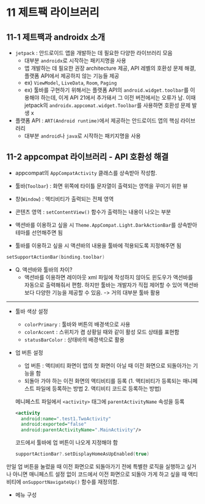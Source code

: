 # 11 제트팩 라이브러리
## 11-1 제트팩과 androidx 소개
- `jetpack` : 안드로이드 앱을 개발하는 데 필요한 다양한 라이브러리 모음
  - 대부분 `androidx`로 시작하는 패키지명을 사용
  - 앱 개발하는 데 필요한 권장 architecture 제공, API 레벨의 호환성 문제 해결, 플랫폼 API에서 제공하지 않는 기능들 제공
  - ex) `ViewModel`, `LiveData`, `Room`, `Paging`
  - ex) 툴바를 구현하기 위해서는 플랫폼 API의 `android.widget.toolbar`를 이용해야 하는데, 이게 API 21에서 추가돼서 그 이전 버전에서는 오류가 남. 이때 jetpack의 `androidx.appcomat.widget.Toolbar`를 사용하면 호환성 문제 발생 x
- 플랫폼 API : `ART(Android runtime)`에서 제공하는 안드로이드 앱의 핵심 라이브러리
  - 대부분 `android`나 `java`로 시작하는 패키지명을 사용

## 11-2 appcompat 라이브러리 - API 호환성 해결
- appcompat의 `AppCompatActivity` 클래스를 상속받아 작성함.
- 툴바(`Toolbar`) : 화면 위쪽에 타이틀 문자열이 출력되는 영역을 꾸미기 위한 뷰
- 창(`Window`) : 액티비티가 출력되는 전체 영역
- 콘텐츠 영역 : `setContentView()` 함수가 출력하는 내용이 나오는 부분

- 액션바를 이용하고 싶을 시 `Theme.AppCompat.Light.DarkActionBar`를 상속받아 테마를 선언해주면 됨
- 툴바를 이용하고 싶을 시 액션바의 내용을 툴바에 적용되도록 지정해주면 됨
```Kotlin
setSupportActionBar(binding.toolbar)
```
- Q. 액션바와 툴바의 차이?
  - 액션바를 이용하면 레이아웃 xml 파일에 작성하지 않아도 윈도우가 액션바를 자동으로 출력해줘서 편함. 하지만 툴바는 개발자가 직접 제어할 수 있어 액션바보다 다양한 기능을 제공할 수 있음. -> 거의 대부분 툴바 활용
 
---

- 툴바 색상 설정
  - `colorPrimary` : 툴바와 버튼의 배경색으로 사용
  - `colorAccent` : 스위치가 켬 상황일 때와 같이 활성 모드 상태를 표현함
  - `statusBarColor` : 상태바의 배경색으로 활용
 
- 업 버튼 설정
  - 업 버튼 : 액티비티 화면이 앱의 첫 화면이 아닐 때 이전 화면으로 되돌아가는 기능을 함
  - 되돌아 가야 하는 이전 화면의 액티비티를 등록 (1. 액티비티가 등록되는 매니페스트 파일에 등록하는 방법 2. 액티비티 코드로 등록하는 방법)

  메니페스트 파일에서 `<activity>` 태그에 `parentActivityName` 속성을 등록
  ```xml
  <activity
    android:name=".test1.TwoActivity"
    android:exported="false"
    android:parentActivityName=".MainActivity"/>
  ```
  
  코드에서 툴바에 업 버튼이 나오게 지정해야 함
  ```Kotlin
  supportActionBar?.setDisplayHomeAsUpEnabled(true)
  ```

 만일 업 버튼을 눌렀을 때 이전 화면으로 되돌아가기 전에 특별한 로직을 실행하고 싶거나 아니면 매니페스트 설정 없이 코드에서 이전 화면으로 되돌아 가게 하고 싶을 때 액티비티에 `onSupportNavigateUp()` 함수를 재정의함.

- 메뉴 구성
